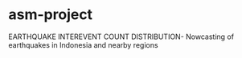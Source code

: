 # asm-project
EARTHQUAKE INTEREVENT COUNT DISTRIBUTION- Nowcasting of earthquakes in Indonesia and nearby regions
